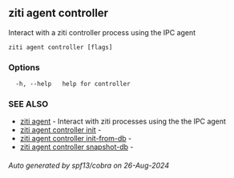 ## ziti agent controller

Interact with a ziti controller process using the IPC agent

```
ziti agent controller [flags]
```

### Options

```
  -h, --help   help for controller
```

### SEE ALSO

* [ziti agent](../agent.md)	 - Interact with ziti processes using the the IPC agent
* [ziti agent controller init](init/init.md)	 - 
* [ziti agent controller init-from-db](init-from-db/init-from-db.md)	 - 
* [ziti agent controller snapshot-db](snapshot-db/snapshot-db.md)	 - 

###### Auto generated by spf13/cobra on 26-Aug-2024
